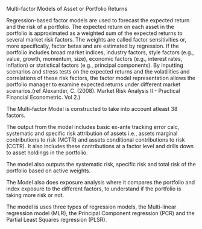 Multi-factor Models of Asset or Portfolio Returns

Regression-based factor models are used to forecast the expected return and the risk of a portfolio. The expected return on each asset in the portfolio is approximated as a weighted sum of the expected returns to several market risk factors. The weights are called factor sensitivities or, more specifically, factor betas and are estimated by regression. If the portfolio includes broad market indices, industry factors, style factors (e.g., value, growth, momentum, size), economic factors (e.g., interest rates, inflation) or statistical factors (e.g., principal components). By inputting scenarios and stress tests on the expected returns and the volatilities and correlations of these risk factors, the factor model representation allows the portfolio manager to examine expected returns under different market scenarios.(ref
Alexander, C. (2008). Market Risk Analysis II - Practical Financial Econometric. Vol 2.)

The Multi-factor Model is constructed to take into account atleast 38 factors.

The output from the model includes basic ex-ante tracking error calc, systematic and specific risk attribution of assets i.e., assets marginal contributions to risk (MCTR) and  assets conditional contributions to risk (CCTR). It also includes these contributions at a factor level and drills down to asset holdings in the portfolio.

The model also outputs the systematic risk, specific risk and total risk of the portfolio based on active weights.

The Model also does exposure analysis where it compares the portfolio and index exposure to the different factors, to understand if the portfolio is taking more risk or not.

The model is uses three types of regression models, the Multi-linear regression model (MLR), the Principal Component regression (PCR) and the Partial Least Squares regression (PLSR). 


